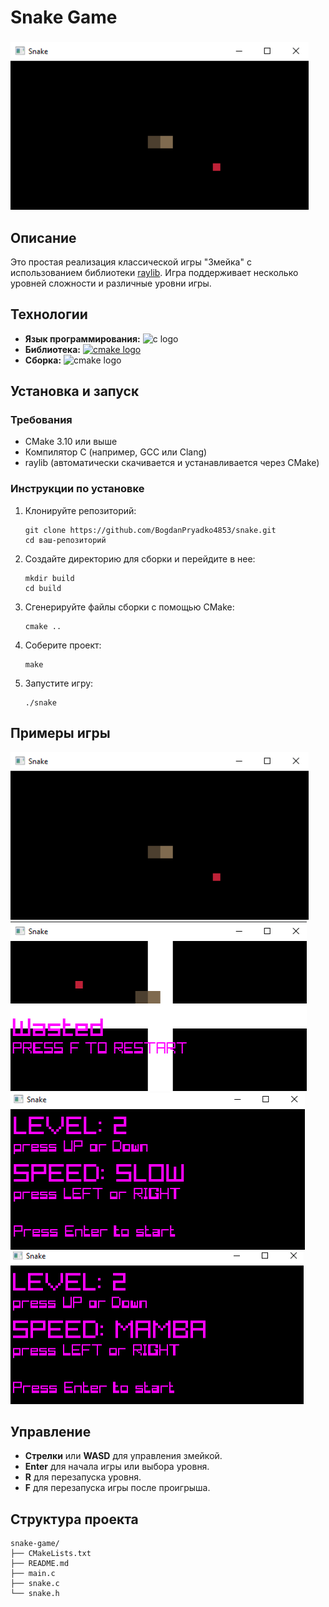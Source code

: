 
<h1>Snake Game</h1>


###

<img src="image/gm1.png" alt="Snake Game"> 

<h2>Описание</h2>
<p>Это простая реализация классической игры "Змейка" с использованием библиотеки <a href="https://www.raylib.com/">raylib</a>. Игра поддерживает несколько уровней сложности и различные уровни игры.</p>

<h2>Технологии</h2>
<ul>
    <li><strong>Язык программирования:</strong> <img src="https://cdn.jsdelivr.net/gh/devicons/devicon/icons/c/c-original.svg" height="30" alt="c logo"  /></li>
    <li><strong>Библиотека:</strong> <a href="https://www.raylib.com/"><img src="https://avatars.mds.yandex.net/i?id=874a304279b87fa33dd7e9506ead1e04_l-5210344-images-thumbs&n=13" height="30" alt="cmake logo"  /></a></li>
    <li><strong>Сборка:</strong> <img src="https://cdn.jsdelivr.net/gh/devicons/devicon/icons/cmake/cmake-original.svg" height="30" alt="cmake logo"  /></li>
</ul>

<h2>Установка и запуск</h2>
<h3>Требования</h3>
<ul>
    <li>CMake 3.10 или выше</li>
    <li>Компилятор C (например, GCC или Clang)</li>
    <li>raylib (автоматически скачивается и устанавливается через CMake)</li>
</ul>

<h3>Инструкции по установке</h3>
<ol>
    <li>Клонируйте репозиторий:</li>
    <pre><code>git clone https://github.com/BogdanPryadko4853/snake.git
cd ваш-репозиторий</code></pre>
    <li>Создайте директорию для сборки и перейдите в нее:</li>
    <pre><code>mkdir build
cd build</code></pre>
    <li>Сгенерируйте файлы сборки с помощью CMake:</li>
    <pre><code>cmake ..</code></pre>
    <li>Соберите проект:</li>
    <pre><code>make</code></pre>
    <li>Запустите игру:</li>
    <pre><code>./snake</code></pre>
</ol>

<h2>Примеры игры</h2>
<img src="image/gm1.png" alt="Пример игры 1"> 
<img src="image/gm2.png" alt="Пример игры 2"> 
<img src="image/lwl1.png" alt="Уровень 1 "> 
<img src="image/lwl2.png" alt="Уровень 2  "> 

<h2>Управление</h2>
<ul>
    <li><strong>Стрелки</strong> или <strong>WASD</strong> для управления змейкой.</li>
    <li><strong>Enter</strong> для начала игры или выбора уровня.</li>
    <li><strong>R</strong> для перезапуска уровня.</li>
    <li><strong>F</strong> для перезапуска игры после проигрыша.</li>
</ul>

<h2>Структура проекта</h2>
<pre><code>snake-game/
├── CMakeLists.txt
├── README.md
├── main.c
├── snake.c
└── snake.h</code></pre>

